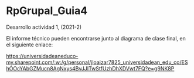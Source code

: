 # RpGrupal_Guia4
Desarrollo actividad 1, (2021-2)

El informe técnico pueden encontrarse junto al diagrama de clase final, en el siguiente enlace:

https://universidadeaneduco-my.sharepoint.com/:w:/g/personal/jloaizar7825_universidadean_edu_co/EShOOcYAbGZMucn8AgNxys4BvJJITwStfUzhDhXDVwt7FQ?e=g9NK8P
